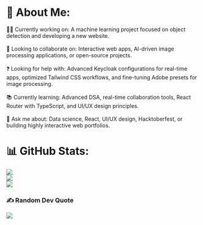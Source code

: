 # 💫 About Me:
👨‍💻 Currently working on: A machine learning project focused on object detection and developing a new website.<br><br>🤝 Looking to collaborate on: Interactive web apps, AI-driven image processing applications, or open-source projects.<br><br>❓ Looking for help with: Advanced Keycloak configurations for real-time apps, optimized Tailwind CSS workflows, and fine-tuning Adobe presets for image processing.<br><br>📚 Currently learning: Advanced DSA, real-time collaboration tools, React Router with TypeScript, and UI/UX design principles.<br><br>💬 Ask me about: Data science, React, UI/UX design, Hacktoberfest, or building highly interactive web portfolios.

# 📊 GitHub Stats:
![](https://github-readme-stats.vercel.app/api?username=httpdivyansh&theme=dark&hide_border=false&include_all_commits=true&count_private=false)<br/>
![](https://github-readme-streak-stats.herokuapp.com/?user=httpdivyansh&theme=dark&hide_border=false)<br/>
![](https://github-readme-stats.vercel.app/api/top-langs/?username=httpdivyansh&theme=dark&hide_border=false&include_all_commits=true&count_private=false&layout=compact)

### ✍️ Random Dev Quote
![](https://quotes-github-readme.vercel.app/api?type=horizontal&theme=light)

<!-- Proudly created with GPRM ( https://gprm.itsvg.in ) -->
